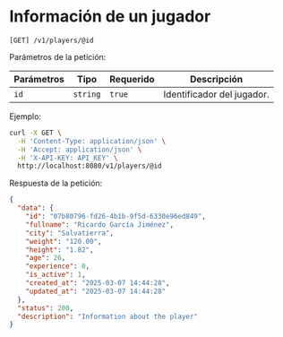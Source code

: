 # Información de un jugador

```
[GET] /v1/players/@id
```

Parámetros de la petición:

| Parámetros | Tipo | Requerido | Descripción |
| ---------- | ---- | --------- | ----------- |
| `id` | `string` | `true` | Identificador del jugador. |

Ejemplo:

```bash
curl -X GET \
  -H 'Content-Type: application/json' \
  -H 'Accept: application/json' \
  -H 'X-API-KEY: API_KEY' \
  http://localhost:8080/v1/players/@id
```

Respuesta de la petición:

```json
{
  "data": {
    "id": "07b80796-fd26-4b1b-9f5d-6330e96ed849",
    "fullname": "Ricardo García Jiménez",
    "city": "Salvatierra",
    "weight": "120.00",
    "height": "1.82",
    "age": 26,
    "experience": 0,
    "is_active": 1,
    "created_at": "2025-03-07 14:44:28",
    "updated_at": "2025-03-07 14:44:28"
  },
  "status": 200,
  "description": "Information about the player"
}
```
